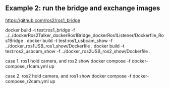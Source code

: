 ## Example 2: run the bridge and exchange images
https://github.com/ros2/ros1_bridge

docker build -t test:ros1_bridge -f ../../dockerRos2Talker_dockerRos1Bridge_dockerRos1Listener/Dockerfile_Ros1Bridge .
docker build -t test:ros1_usbcam_show  -f ../docker_ros1USB_ros1_show/Dockerfile .
docker build -t test:ros2_usbcam_show  -f ../docker_ros2USB_ros2_show/Dockerfile .

case 1. ros1 hold camera, and ros2 show
docker compose -f docker-compose_r1cam.yml up

case 2. ros2 hold camera, and ros1 show 
docker compose -f docker-compose_r2cam.yml up


